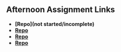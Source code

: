 ## Afternoon Assignment Links

* **[Repo](not started/incomplete)**
* **[Repo](https://github.com/The-Rob-Sellers/FruitSalad.git)**
* **[Repo](https://github.com/The-Rob-Sellers/gregslistMVC.git)**
* **[Repo](https://github.com/The-Rob-Sellers/<ASSIGNMENT_REPO>)**

